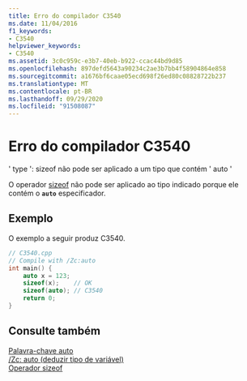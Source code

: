 ```yaml
---
title: Erro do compilador C3540
ms.date: 11/04/2016
f1_keywords:
- C3540
helpviewer_keywords:
- C3540
ms.assetid: 3c0c959c-e3b7-40eb-b922-ccac44bd9d85
ms.openlocfilehash: 897defd5643a90234c2ae3b7bb4f58904864e858
ms.sourcegitcommit: a1676bf6caae05ecd698f26ed80c08828722b237
ms.translationtype: MT
ms.contentlocale: pt-BR
ms.lasthandoff: 09/29/2020
ms.locfileid: "91508087"
---
```

# <a name="compiler-error-c3540"></a>Erro do compilador C3540

' type ': sizeof não pode ser aplicado a um tipo que contém ' auto '

O operador [sizeof](../../cpp/sizeof-operator.md) não pode ser aplicado ao tipo indicado porque ele contém o **`auto`** especificador.

## <a name="example"></a>Exemplo

O exemplo a seguir produz C3540.

```cpp
// C3540.cpp
// Compile with /Zc:auto
int main() {
    auto x = 123;
    sizeof(x);    // OK
    sizeof(auto); // C3540
    return 0;
}
```

## <a name="see-also"></a>Consulte também

[Palavra-chave auto](../../cpp/auto-cpp.md)<br/>
[/Zc: auto (deduzir tipo de variável)](../../build/reference/zc-auto-deduce-variable-type.md)<br/>
[Operador sizeof](../../cpp/sizeof-operator.md)
